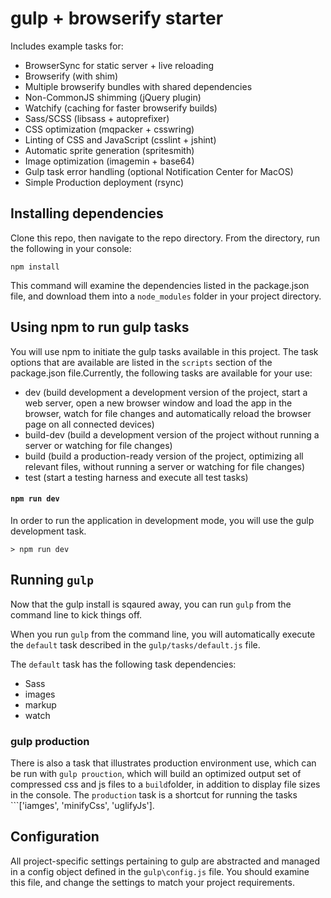 # gulp + browserify starter

Includes example tasks for:

* BrowserSync for static server + live reloading
* Browserify (with shim)
* Multiple browserify bundles with shared dependencies
* Non-CommonJS shimming (jQuery plugin)
* Watchify (caching for faster browserify builds)
* Sass/SCSS (libsass + autoprefixer)
* CSS optimization (mqpacker + csswring)
* Linting of CSS and JavaScript (csslint + jshint)
* Automatic sprite generation (spritesmith)
* Image optimization (imagemin + base64)
* Gulp task error handling (optional Notification Center for MacOS)
* Simple Production deployment (rsync)


## Installing dependencies

Clone this repo, then navigate to the repo directory. From the directory, run the following in your console:

```
npm install
```

This command will examine the dependencies listed in the package.json file, and download them into a ```node_modules``` folder in your project directory.


## Using npm to run gulp tasks
You will use npm to initiate the gulp tasks available in this project. The task
options that are available are listed in the `scripts` section of the package.json file.Currently, the following tasks are available for your use:

* dev (build development a development version of the project, start a web server, open a new browser window and load the app in the browser, watch for file changes and automatically reload the browser page on all connected devices)
* build-dev (build a development version of the project without running a server or watching for file changes)
* build (build a production-ready version of the project, optimizing all relevant files, without running a server or watching for file changes)
* test (start a testing harness and execute all test tasks)

#### `npm run dev`
In order to run the application in development mode, you will use the gulp
development task.

```
> npm run dev
```


## Running ```gulp```

Now that the gulp install is sqaured away, you can run ```gulp``` from the command line to kick things off.

When you run ```gulp``` from the command line, you will automatically execute the ```default``` task described in the ```gulp/tasks/default.js``` file.

The ```default``` task has the following task dependencies:

* Sass
* images
* markup
* watch


### gulp production
There is also a task that illustrates production environment use, which can be run with ```gulp prouction```, which will build an optimized output set of compressed css and js files to a ```build```folder, in addition to display file sizes in the console. The ```production``` task is a shortcut for running the tasks ```['iamges', 'minifyCss', 'uglifyJs'].

## Configuration

All project-specific settings pertaining to gulp are abstracted and managed in a config object defined in the ```gulp\config.js``` file. You should examine this file, and change the settings to match your project requirements.
